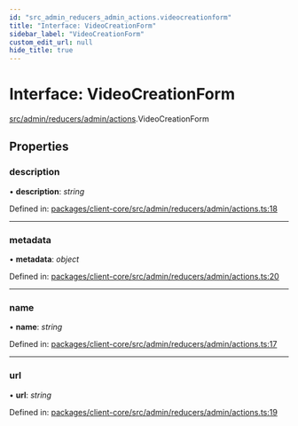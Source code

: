 ```yaml
---
id: "src_admin_reducers_admin_actions.videocreationform"
title: "Interface: VideoCreationForm"
sidebar_label: "VideoCreationForm"
custom_edit_url: null
hide_title: true
---
```


# Interface: VideoCreationForm

[src/admin/reducers/admin/actions](../modules/src_admin_reducers_admin_actions.md).VideoCreationForm

## Properties

### description

• **description**: *string*

Defined in: [packages/client-core/src/admin/reducers/admin/actions.ts:18](https://github.com/xr3ngine/xr3ngine/blob/7e8e151f1/packages/client-core/src/admin/reducers/admin/actions.ts#L18)

___

### metadata

• **metadata**: *object*

Defined in: [packages/client-core/src/admin/reducers/admin/actions.ts:20](https://github.com/xr3ngine/xr3ngine/blob/7e8e151f1/packages/client-core/src/admin/reducers/admin/actions.ts#L20)

___

### name

• **name**: *string*

Defined in: [packages/client-core/src/admin/reducers/admin/actions.ts:17](https://github.com/xr3ngine/xr3ngine/blob/7e8e151f1/packages/client-core/src/admin/reducers/admin/actions.ts#L17)

___

### url

• **url**: *string*

Defined in: [packages/client-core/src/admin/reducers/admin/actions.ts:19](https://github.com/xr3ngine/xr3ngine/blob/7e8e151f1/packages/client-core/src/admin/reducers/admin/actions.ts#L19)
